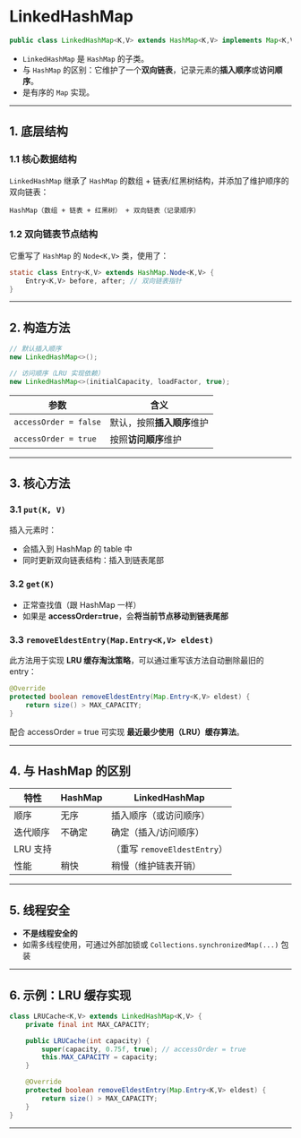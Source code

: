 # LinkedHashMap


```java
public class LinkedHashMap<K,V> extends HashMap<K,V> implements Map<K,V>
```

* `LinkedHashMap` 是 `HashMap` 的子类。
* 与 `HashMap` 的区别：它维护了一个**双向链表**，记录元素的**插入顺序**或**访问顺序**。
* 是有序的 `Map` 实现。

---

## 1. 底层结构

### 1.1 核心数据结构

`LinkedHashMap` 继承了 `HashMap` 的数组 + 链表/红黑树结构，并添加了维护顺序的双向链表：

```text
HashMap（数组 + 链表 + 红黑树） + 双向链表（记录顺序）
```

### 1.2 双向链表节点结构

它重写了 `HashMap` 的 `Node<K,V>` 类，使用了：

```java
static class Entry<K,V> extends HashMap.Node<K,V> {
    Entry<K,V> before, after; // 双向链表指针
}
```

---

## 2. 构造方法

```java
// 默认插入顺序
new LinkedHashMap<>();

// 访问顺序（LRU 实现依赖）
new LinkedHashMap<>(initialCapacity, loadFactor, true);
```

| 参数                    | 含义              |
| --------------------- | --------------- |
| `accessOrder = false` | 默认，按照**插入顺序**维护 |
| `accessOrder = true`  | 按照**访问顺序**维护    |

---

## 3. 核心方法

### 3.1 `put(K, V)`

插入元素时：

* 会插入到 HashMap 的 table 中
* 同时更新双向链表结构：插入到链表尾部

### 3.2 `get(K)`

* 正常查找值（跟 HashMap 一样）
* 如果是 **accessOrder=true**，会**将当前节点移动到链表尾部**

### 3.3 `removeEldestEntry(Map.Entry<K,V> eldest)`

此方法用于实现 **LRU 缓存淘汰策略**，可以通过重写该方法自动删除最旧的 entry：

```java
@Override
protected boolean removeEldestEntry(Map.Entry<K,V> eldest) {
    return size() > MAX_CAPACITY;
}
```

配合 accessOrder = true 可实现 **最近最少使用（LRU）缓存算法**。

---

## 4. 与 HashMap 的区别

| 特性     | HashMap | LinkedHashMap            |
| ------ | ------ | ------------------------ |
| 顺序     | 无序     | 插入顺序（或访问顺序）              |
| 迭代顺序   | 不确定    | 确定（插入/访问顺序）              |
| LRU 支持 |        | （重写 `removeEldestEntry`） |
| 性能     | 稍快     | 稍慢（维护链表开销）               |

---

## 5. 线程安全

* **不是线程安全的**
* 如需多线程使用，可通过外部加锁或 `Collections.synchronizedMap(...)` 包装

---


## 6. 示例：LRU 缓存实现

```java
class LRUCache<K,V> extends LinkedHashMap<K,V> {
    private final int MAX_CAPACITY;

    public LRUCache(int capacity) {
        super(capacity, 0.75f, true); // accessOrder = true
        this.MAX_CAPACITY = capacity;
    }

    @Override
    protected boolean removeEldestEntry(Map.Entry<K,V> eldest) {
        return size() > MAX_CAPACITY;
    }
}
```

---


